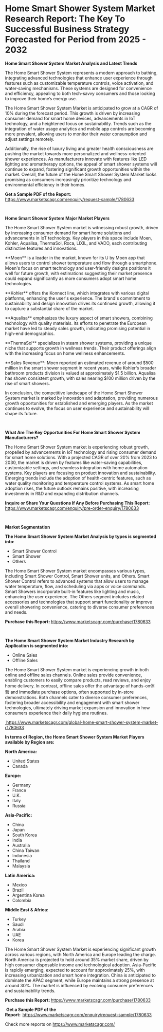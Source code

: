 <p><h1>Home Smart Shower System Market Research Report: The Key To Successful Business Strategy Forecasted for Period from 2025 - 2032</h1></p><p><strong>Home Smart Shower System Market Analysis and Latest Trends</strong></p>
<p><p>The Home Smart Shower System represents a modern approach to bathing, integrating advanced technologies that enhance user experience through features such as customizable temperature controls, voice activation, and water-saving mechanisms. These systems are designed for convenience and efficiency, appealing to both tech-savvy consumers and those looking to improve their home’s energy use.</p><p>The Home Smart Shower System Market is anticipated to grow at a CAGR of 10% during the forecast period. This growth is driven by increasing consumer demand for smart home devices, advancements in IoT technology, and a heightened focus on sustainability. Trends such as the integration of water usage analytics and mobile app controls are becoming more prevalent, allowing users to monitor their water consumption and adjust settings remotely.</p><p>Additionally, the rise of luxury living and greater health consciousness are pushing the market towards more personalized and wellness-oriented shower experiences. As manufacturers innovate with features like LED lighting and aromatherapy options, the appeal of smart shower systems will continue to expand, fostering significant growth opportunities within the market. Overall, the future of the Home Smart Shower System Market looks promising as consumers increasingly prioritize technology and environmental efficiency in their homes.</p></p>
<p><strong>Get a Sample PDF of the Report:&nbsp;</strong> <a href="https://www.marketscagr.com/enquiry/request-sample/1780633?utm_campaign=2468&utm_medium=2&utm_source=Github&utm_content=ia&utm_term=25032025&utm_id=home-smart-shower-system">https://www.marketscagr.com/enquiry/request-sample/1780633</a></p>
<p>&nbsp;</p>
<p><strong>Home Smart Shower System Major Market Players</strong></p>
<p><p>The Home Smart Shower System market is witnessing robust growth, driven by increasing consumer demand for smart home solutions and advancements in IoT technology. Key players in this space include Moen, Kohler, Aqualisa, ThermaSol, Roca, LIXIL, and VADO, each contributing distinctive features and innovations.</p><p>**Moen** is a leader in the market, known for its U by Moen app that allows users to control shower temperature and flow through a smartphone. Moen's focus on smart technology and user-friendly designs positions it well for future growth, with estimations suggesting their market presence could expand significantly as more consumers adopt smart home technologies.</p><p>**Kohler** offers the Konnect line, which integrates with various digital platforms, enhancing the user's experience. The brand's commitment to sustainability and design innovation drives its continued growth, allowing it to capture a substantial share of the market.</p><p>**Aqualisa** emphasizes the luxury aspect of smart showers, combining technology with quality materials. Its efforts to penetrate the European market have led to steady sales growth, indicating promising potential in high-end demographics.</p><p>**ThermaSol** specializes in steam shower systems, providing a unique niche that supports growth in wellness trends. Their product offerings align with the increasing focus on home wellness enhancements.</p><p>**Sales Revenue**: Moen reported an estimated revenue of around $500 million in the smart shower segment in recent years, while Kohler's broader bathroom products division is valued at approximately $1.5 billion. Aqualisa has shown consistent growth, with sales nearing $100 million driven by the rise of smart showers.</p><p>In conclusion, the competitive landscape of the Home Smart Shower System market is marked by innovation and adaptation, providing numerous growth opportunities for established and emerging players. As the market continues to evolve, the focus on user experience and sustainability will shape its future.</p></p>
<p>&nbsp;</p>
<p><strong>What Are The Key Opportunities For Home Smart Shower System Manufacturers?</strong></p>
<p><p>The Home Smart Shower System market is experiencing robust growth, propelled by advancements in IoT technology and rising consumer demand for smart home solutions. With a projected CAGR of over 20% from 2023 to 2030, the market is driven by features like water-saving capabilities, customizable settings, and seamless integration with home automation systems. Key players are focusing on product innovation and sustainability. Emerging trends include the adoption of health-centric features, such as water quality monitoring and temperature control systems. As smart home adoption rises, the future outlook remains positive, with increasing investments in R&D and expanding distribution channels.</p></p>
<p><strong>Inquire or Share Your Questions If Any Before Purchasing This Report:</strong> <a href="https://www.marketscagr.com/enquiry/pre-order-enquiry/1780633?utm_campaign=2468&utm_medium=2&utm_source=Github&utm_content=ia&utm_term=25032025&utm_id=home-smart-shower-system">https://www.marketscagr.com/enquiry/pre-order-enquiry/1780633</a></p>
<p>&nbsp;</p>
<p><strong>Market Segmentation</strong></p>
<p><strong>The Home Smart Shower System Market Analysis by types is segmented into:</strong></p>
<p><ul><li>Smart Shower Control</li><li>Smart Shower</li><li>Others</li></ul></p>
<p><p>The Home Smart Shower System market encompasses various types, including Smart Shower Control, Smart Shower units, and Others. Smart Shower Control refers to advanced systems that allow users to manage water temperature, flow, and scheduling via apps or voice commands. Smart Showers incorporate built-in features like lighting and music, enhancing the user experience. The Others segment includes related accessories and technologies that support smart functionality or improve overall showering convenience, catering to diverse consumer preferences and needs.</p></p>
<p><strong>Purchase this Report:&nbsp;</strong><a href="https://www.marketscagr.com/purchase/1780633?utm_campaign=2468&utm_medium=2&utm_source=Github&utm_content=ia&utm_term=25032025&utm_id=home-smart-shower-system">https://www.marketscagr.com/purchase/1780633</a></p>
<p>&nbsp;</p>
<p><strong>The Home Smart Shower System Market Industry Research by Application is segmented into:</strong></p>
<p><ul><li>Online Sales</li><li>Offline Sales</li></ul></p>
<p><p>The Home Smart Shower System market is experiencing growth in both online and offline sales channels. Online sales provide convenience, enabling customers to easily compare products, read reviews, and enjoy home delivery. In contrast, offline sales offer the advantage of hands-on体验 and immediate purchase options, often supported by in-store demonstrations. Both channels cater to diverse consumer preferences, fostering broader accessibility and engagement with smart shower technologies, ultimately driving market expansion and innovation in how consumers experience their daily hygiene routines.</p></p>
<p><a href="https://www.marketscagr.com/global-home-smart-shower-system-market-r1780633?utm_campaign=2468&utm_medium=2&utm_source=Github&utm_content=ia&utm_term=25032025&utm_id=home-smart-shower-system">&nbsp;https://www.marketscagr.com/global-home-smart-shower-system-market-r1780633</a></p>
<p><strong>In terms of Region, the Home Smart Shower System Market Players available by Region are:</strong></p>
<p>
    <p> <strong> North America: </strong>
        <ul>
            <li>United States</li>
            <li>Canada</li>
        </ul>
        </p> 
    <p> <strong> Europe: </strong>
        <ul>
            <li>Germany</li>
            <li>France</li>
            <li>U.K.</li>
            <li>Italy</li>
            <li>Russia</li>
        </ul>
        </p> 
    <p> <strong> Asia-Pacific: </strong>
        <ul>
            <li>China</li>
            <li>Japan</li>
            <li>South Korea</li>
            <li>India</li>
            <li>Australia</li>
            <li>China Taiwan</li>
            <li>Indonesia</li>
            <li>Thailand</li>
            <li>Malaysia</li>
        </ul>
        </p> 
    <p> <strong> Latin America: </strong>
        <ul>
            <li>Mexico</li>
            <li>Brazil</li>
            <li>Argentina Korea</li>
            <li>Colombia</li>
        </ul>
        </p> 
    <p> <strong> Middle East & Africa: </strong>
        <ul>
            <li>Turkey</li>
            <li>Saudi</li>
            <li>Arabia</li>
            <li>UAE</li>
            <li>Korea</li>
        </ul>
    </p>
    </p>
<p><p>The Home Smart Shower System Market is experiencing significant growth across various regions, with North America and Europe leading the charge. North America is projected to hold around 35% market share, driven by high consumer disposable income and technological adoption. Asia-Pacific is rapidly emerging, expected to account for approximately 25%, with increasing urbanization and smart home integration. China is anticipated to dominate the APAC segment, while Europe maintains a strong presence at around 30%. The market is influenced by evolving consumer preferences and sustainability trends.</p></p>
<p><strong>Purchase this Report: </strong><a href="https://www.marketscagr.com/purchase/1780633?utm_campaign=2468&utm_medium=2&utm_source=Github&utm_content=ia&utm_term=25032025&utm_id=home-smart-shower-system">https://www.marketscagr.com/purchase/1780633</a></p>
<p>&nbsp;<strong>Get a Sample PDF of the Report:&nbsp;&nbsp;</strong><a href="https://www.marketscagr.com/enquiry/request-sample/1780633?utm_campaign=2468&utm_medium=2&utm_source=Github&utm_content=ia&utm_term=25032025&utm_id=home-smart-shower-system">https://www.marketscagr.com/enquiry/request-sample/1780633</a></p>
<p><strong></strong></p>
<p>Check more reports on <a href="https://www.marketscagr.com/?utm_campaign=2468&utm_medium=2&utm_source=Github&utm_content=ia&utm_term=25032025&utm_id=home-smart-shower-system">https://www.marketscagr.com/</a></p>